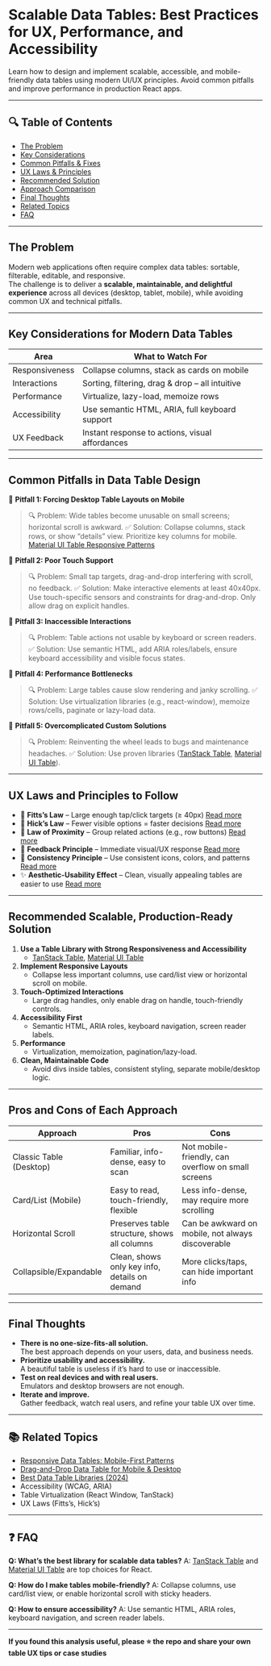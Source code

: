<!-- 
SEO: scalable data tables, data table UX, performance, accessibility, responsive tables, production-ready, react, best practices, pitfalls, frontend, web development
-->

# Scalable Data Tables: Best Practices for UX, Performance, and Accessibility

Learn how to design and implement scalable, accessible, and mobile-friendly data tables using modern UI/UX principles. Avoid common pitfalls and improve performance in production React apps.

---

## 🔍 Table of Contents
- [The Problem](#the-problem)
- [Key Considerations](#key-considerations-for-modern-data-tables)
- [Common Pitfalls & Fixes](#common-pitfalls-in-data-table-design)
- [UX Laws & Principles](#ux-laws-and-principles-to-follow)
- [Recommended Solution](#recommended-scalable-production-ready-solution)
- [Approach Comparison](#pros-and-cons-of-each-approach)
- [Final Thoughts](#final-thoughts)
- [Related Topics](#related-topics)
- [FAQ](#faq)

---

## The Problem

Modern web applications often require complex data tables: sortable, filterable, editable, and responsive.  
The challenge is to deliver a **scalable, maintainable, and delightful experience** across all devices (desktop, tablet, mobile), while avoiding common UX and technical pitfalls.

---

## Key Considerations for Modern Data Tables

| Area             | What to Watch For                                    |
|------------------|------------------------------------------------------|
| Responsiveness   | Collapse columns, stack as cards on mobile           |
| Interactions     | Sorting, filtering, drag & drop – all intuitive      |
| Performance      | Virtualize, lazy-load, memoize rows                  |
| Accessibility    | Use semantic HTML, ARIA, full keyboard support       |
| UX Feedback      | Instant response to actions, visual affordances      |

---

## Common Pitfalls in Data Table Design

📛 **Pitfall 1: Forcing Desktop Table Layouts on Mobile**
> 🔍 Problem: Wide tables become unusable on small screens; horizontal scroll is awkward.
> ✅ Solution: Collapse columns, stack rows, or show “details” view. Prioritize key columns for mobile. [Material UI Table Responsive Patterns](https://mui.com/material-ui/react-table/#responsiveness)

📛 **Pitfall 2: Poor Touch Support**
> 🔍 Problem: Small tap targets, drag-and-drop interfering with scroll, no feedback.
> ✅ Solution: Make interactive elements at least 40x40px. Use touch-specific sensors and constraints for drag-and-drop. Only allow drag on explicit handles.

📛 **Pitfall 3: Inaccessible Interactions**
> 🔍 Problem: Table actions not usable by keyboard or screen readers.
> ✅ Solution: Use semantic HTML, add ARIA roles/labels, ensure keyboard accessibility and visible focus states.

📛 **Pitfall 4: Performance Bottlenecks**
> 🔍 Problem: Large tables cause slow rendering and janky scrolling.
> ✅ Solution: Use virtualization libraries (e.g., react-window), memoize rows/cells, paginate or lazy-load data.

📛 **Pitfall 5: Overcomplicated Custom Solutions**
> 🔍 Problem: Reinventing the wheel leads to bugs and maintenance headaches.
> ✅ Solution: Use proven libraries ([TanStack Table](https://tanstack.com/table/v8), [Material UI Table](https://mui.com/material-ui/react-table/)).

---

## UX Laws and Principles to Follow

- 🎯 **Fitts’s Law** – Large enough tap/click targets (≥ 40px) [Read more](https://lawsofux.com/fittss-law/)
- 🧠 **Hick’s Law** – Fewer visible options = faster decisions [Read more](https://lawsofux.com/hicks-law/)
- 📐 **Law of Proximity** – Group related actions (e.g., row buttons) [Read more](https://lawsofux.com/law-of-proximity/)
- 📣 **Feedback Principle** – Immediate visual/UX response [Read more](https://www.nngroup.com/articles/feedback/)
- 🔄 **Consistency Principle** – Use consistent icons, colors, and patterns [Read more](https://lawsofux.com/law-of-uniform-connectedness/)
- ✨ **Aesthetic-Usability Effect** – Clean, visually appealing tables are easier to use [Read more](https://lawsofux.com/aesthetic-usability-effect/)

---

## Recommended Scalable, Production-Ready Solution

1. **Use a Table Library with Strong Responsiveness and Accessibility**
   - [TanStack Table](https://tanstack.com/table/v8), [Material UI Table](https://mui.com/material-ui/react-table/)
2. **Implement Responsive Layouts**
   - Collapse less important columns, use card/list view or horizontal scroll on mobile.
3. **Touch-Optimized Interactions**
   - Large drag handles, only enable drag on handle, touch-friendly controls.
4. **Accessibility First**
   - Semantic HTML, ARIA roles, keyboard navigation, screen reader labels.
5. **Performance**
   - Virtualization, memoization, pagination/lazy-load.
6. **Clean, Maintainable Code**
   - Avoid divs inside tables, consistent styling, separate mobile/desktop logic.

---

## Pros and Cons of Each Approach

| Approach                | Pros                                              | Cons                                              |
|-------------------------|---------------------------------------------------|---------------------------------------------------|
| Classic Table (Desktop) | Familiar, info-dense, easy to scan                | Not mobile-friendly, can overflow on small screens|
| Card/List (Mobile)      | Easy to read, touch-friendly, flexible            | Less info-dense, may require more scrolling       |
| Horizontal Scroll       | Preserves table structure, shows all columns      | Can be awkward on mobile, not always discoverable |
| Collapsible/Expandable  | Clean, shows only key info, details on demand     | More clicks/taps, can hide important info         |

---

## Final Thoughts

- **There is no one-size-fits-all solution.**  
  The best approach depends on your users, data, and business needs.
- **Prioritize usability and accessibility.**  
  A beautiful table is useless if it’s hard to use or inaccessible.
- **Test on real devices and with real users.**  
  Emulators and desktop browsers are not enough.
- **Iterate and improve.**  
  Gather feedback, watch real users, and refine your table UX over time.

---

## 📚 Related Topics
- [Responsive Data Tables: Mobile-First Patterns](responsive-data-tables-ux.md)
- [Drag-and-Drop Data Table for Mobile & Desktop](drag-and-drop-table-mobile-production.md)
- [Best Data Table Libraries (2024)](../sources/best-data-table-libraries.md)
- Accessibility (WCAG, ARIA)
- Table Virtualization (React Window, TanStack)
- UX Laws (Fitts’s, Hick’s)

---

## ❓ FAQ

**Q: What’s the best library for scalable data tables?**
A: [TanStack Table](https://tanstack.com/table/v8) and [Material UI Table](https://mui.com/material-ui/react-table/) are top choices for React.

**Q: How do I make tables mobile-friendly?**
A: Collapse columns, use card/list view, or enable horizontal scroll with sticky headers.

**Q: How to ensure accessibility?**
A: Use semantic HTML, ARIA roles, keyboard navigation, and screen reader labels.

---

**If you found this analysis useful, please ⭐️ the repo and share your own table UX tips or case studies** 
